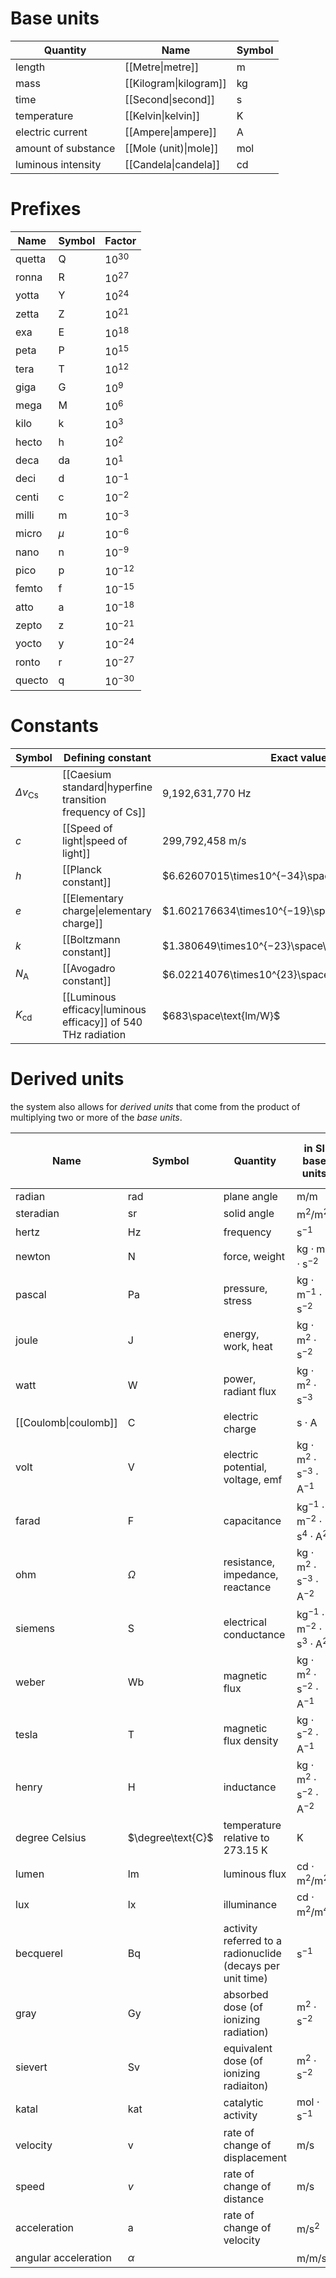 
# Base units
| Quantity | Name | Symbol |
| ---- | ---- | ---- |
| length | [[Metre\|metre]] | $\text{m}$ |
| mass | [[Kilogram\|kilogram]] | $\text{kg}$ |
| time | [[Second\|second]] | $\text{s}$ |
| temperature | [[Kelvin\|kelvin]] | $\text{K}$ |
| electric current | [[Ampere\|ampere]] | $\text{A}$ |
| amount of substance | [[Mole (unit)\|mole]] | $\text{mol}$ |
| luminous intensity | [[Candela\|candela]] | $\text{cd}$ |
# Prefixes
| Name | Symbol | Factor |
| ---- | ---- | ---- |
| quetta | $\text{Q}$ | $10^{30}$ |
| ronna | $\text{R}$ | $10^{27}$ |
| yotta | $\text{Y}$ | $10^{24}$ |
| zetta | $\text{Z}$ | $10^{21}$ |
| exa | $\text{E}$ | $10^{18}$ |
| peta | $\text{P}$ | $10^{15}$ |
| tera | $\text{T}$ | $10^{12}$ |
| giga | $\text{G}$ | $10^{9}$ |
| mega | $\text{M}$ | $10^{6}$ |
| kilo | $\text{k}$ | $10^{3}$ |
| hecto | $\text{h}$ | $10^{2}$ |
| deca | $\text{da}$ | $10^{1}$ |
| deci | $\text{d}$ | $10^{-1}$ |
| centi | $\text{c}$ | $10^{-2}$ |
| milli | $\text{m}$ | $10^{-3}$ |
| micro | $\mu$ | $10^{-6}$ |
| nano | $\text{n}$ | $10^{-9}$ |
| pico | $\text{p}$ | $10^{-12}$ |
| femto | $\text{f}$ | $10^{-15}$ |
| atto | $\text{a}$ | $10^{-18}$ |
| zepto | $\text{z}$ | $10^{-21}$ |
| yocto | $\text{y}$ | $10^{-24}$ |
| ronto | $\text{r}$ | $10^{-27}$ |
| quecto | $\text{q}$ | $10^{-30}$ |
# Constants
| Symbol | Defining constant | Exact value |
| ---- | ---- | ---- |
| $\Delta v_{\text{Cs}}$ | [[Caesium standard\|hyperfine transition frequency of Cs]] | 9,192,631,770 Hz |
| $c$ | [[Speed of light\|speed of light]] | 299,792,458 m/s |
| $h$ | [[Planck constant]] | $6.62607015\times10^{−34}\space\text{J}\cdot\text{s}$ |
| $e$ | [[Elementary charge\|elementary charge]] | $1.602176634\times10^{−19}\space\text{C}$ |
| $k$ | [[Boltzmann constant]] | $1.380649\times10^{−23}\space\text{J/K}$ |
| $N_\text{A}$ | [[Avogadro constant]] | $6.02214076\times10^{23}\space\text{mol}^{-1}$ |
| $K_\text{cd}$ | [[Luminous efficacy\|luminous efficacy]] of 540 THz radiation | $683\space\text{lm/W}$ |
# Derived units

the system also allows for *derived units* that come from the product of multiplying two or more of the *base units*.

| Name | Symbol | Quantity | in SI base units | in other SI units |
| ---- | ---- | ---- | ---- | ---- |
| radian | $\text{rad}$ | plane angle | $\text{m}/\text{m}$ | 1 |
| steradian | $\text{sr}$ | solid angle | $\text{m}^2/\text{m}^2$ | 1 |
| hertz | $\text{Hz}$ | frequency | $\text{s}^{-1}$ |  |
| newton | $\text{N}$ | force, weight | $\text{kg}\cdot\text{m}\cdot\text{s}^{-2}$ |  |
| pascal | $\text{Pa}$ | pressure, stress | $\text{kg}\cdot\text{m}^{-1}\cdot\text{s}^{-2}$ |  |
| joule | $\text{J}$ | energy, work, heat | $\text{kg}\cdot\text{m}^{2}\cdot\text{s}^{-2}$ |  |
| watt | $\text{W}$ | power, radiant flux | $\text{kg}\cdot\text{m}^{2}\cdot\text{s}^{-3}$ |  |
| [[Coulomb\|coulomb]] | $\text{C}$ | electric charge | $\text{s}\cdot\text{A}$ |  |
| volt | $\text{V}$ | electric potential, voltage, emf | $\text{kg}\cdot\text{m}^{2}\cdot\text{s}^{-3}\cdot\text{A}^{-1}$ |  |
| farad | $\text{F}$ | capacitance | $\text{kg}^{-1}\cdot\text{m}^{-2}\cdot\text{s}^{4}\cdot\text{A}^{2}$ |  |
| ohm | $\Omega$ | resistance, impedance, reactance | $\text{kg}\cdot\text{m}^{2}\cdot\text{s}^{-3}\cdot\text{A}^{-2}$ |  |
| siemens | $\text{S}$ | electrical conductance | $\text{kg}^{-1}\cdot\text{m}^{-2}\cdot\text{s}^{3}\cdot\text{A}^{2}$ |  |
| weber | $\text{Wb}$ | magnetic flux | $\text{kg}\cdot\text{m}^{2}\cdot\text{s}^{-2}\cdot\text{A}^{-1}$ |  |
| tesla | $\text{T}$ | magnetic flux density | $\text{kg}\cdot\text{s}^{-2}\cdot\text{A}^{-1}$ |  |
| henry | $\text{H}$ | inductance | $\text{kg}\cdot\text{m}^{2}\cdot\text{s}^{-2}\cdot\text{A}^{-2}$ |  |
| degree Celsius | $\degree\text{C}$ | temperature relative to $273.15\text{ K}$ | $\text{K}$ |  |
| lumen | $\text{lm}$ | luminous flux | $\text{cd}\cdot\text{m}^{2}/\text{m}^{2}$ |  |
| lux | $\text{lx}$ | illuminance | $\text{cd}\cdot\text{m}^{2}/\text{m}^{4}$ |  |
| becquerel | $\text{Bq}$ | activity referred to a radionuclide (decays per unit time) | $\text{s}^{-1}$ |  |
| gray | $\text{Gy}$ | absorbed dose (of ionizing radiation) | $\text{m}^{2}\cdot\text{s}^{-2}$ |  |
| sievert | $\text{Sv}$ | equivalent dose (of ionizing radiaiton) | $\text{m}^{2}\cdot\text{s}^{-2}$ |  |
| katal | $\text{kat}$ | catalytic activity | $\text{mol}\cdot\text{s}^{-1}$ |  |
| velocity | $\text{v}$ | rate of change of displacement | $\text{m}/\text{s}$ |  |
| speed | $v$ | rate of change of distance | $\text{m}/\text{s}$ |  |
| acceleration | $\text{a}$ | rate of change of velocity | $\text{m}/\text{s}^2$ |  |
| angular acceleration | $\alpha$ |  | $\text{m}/\text{m}/\text{s}^{2}$ | $\text{rad}/\text{s}^{2}$ |

